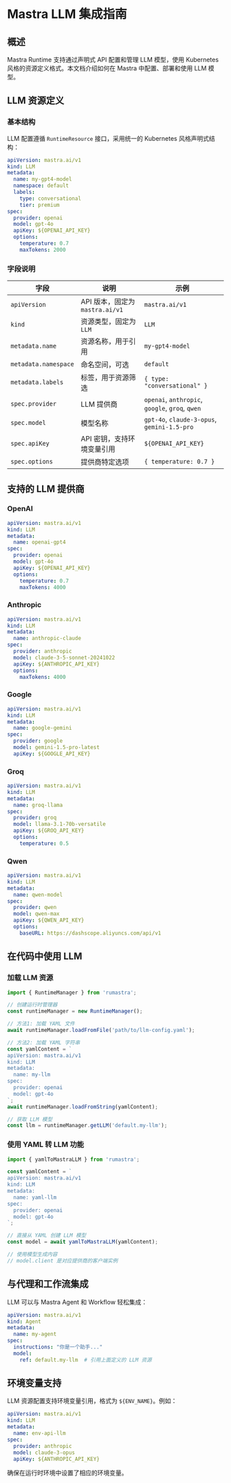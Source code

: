 # Mastra LLM 集成指南

## 概述

Mastra Runtime 支持通过声明式 API 配置和管理 LLM 模型，使用 Kubernetes 风格的资源定义格式。本文档介绍如何在 Mastra 中配置、部署和使用 LLM 模型。

## LLM 资源定义

### 基本结构

LLM 配置遵循 `RuntimeResource` 接口，采用统一的 Kubernetes 风格声明式结构：

```yaml
apiVersion: mastra.ai/v1
kind: LLM
metadata:
  name: my-gpt4-model
  namespace: default
  labels:
    type: conversational
    tier: premium
spec:
  provider: openai
  model: gpt-4o
  apiKey: ${OPENAI_API_KEY}
  options:
    temperature: 0.7
    maxTokens: 2000
```

### 字段说明

| 字段 | 说明 | 示例 |
|------|------|------|
| `apiVersion` | API 版本，固定为 `mastra.ai/v1` | `mastra.ai/v1` |
| `kind` | 资源类型，固定为 `LLM` | `LLM` |
| `metadata.name` | 资源名称，用于引用 | `my-gpt4-model` |
| `metadata.namespace` | 命名空间，可选 | `default` |
| `metadata.labels` | 标签，用于资源筛选 | `{ type: "conversational" }` |
| `spec.provider` | LLM 提供商 | `openai`, `anthropic`, `google`, `groq`, `qwen` |
| `spec.model` | 模型名称 | `gpt-4o`, `claude-3-opus`, `gemini-1.5-pro` |
| `spec.apiKey` | API 密钥，支持环境变量引用 | `${OPENAI_API_KEY}` |
| `spec.options` | 提供商特定选项 | `{ temperature: 0.7 }` |

## 支持的 LLM 提供商

### OpenAI

```yaml
apiVersion: mastra.ai/v1
kind: LLM
metadata:
  name: openai-gpt4
spec:
  provider: openai
  model: gpt-4o
  apiKey: ${OPENAI_API_KEY}
  options:
    temperature: 0.7
    maxTokens: 4000
```

### Anthropic

```yaml
apiVersion: mastra.ai/v1
kind: LLM
metadata:
  name: anthropic-claude
spec:
  provider: anthropic
  model: claude-3-5-sonnet-20241022
  apiKey: ${ANTHROPIC_API_KEY}
  options:
    maxTokens: 4000
```

### Google

```yaml
apiVersion: mastra.ai/v1
kind: LLM
metadata:
  name: google-gemini
spec:
  provider: google
  model: gemini-1.5-pro-latest
  apiKey: ${GOOGLE_API_KEY}
```

### Groq

```yaml
apiVersion: mastra.ai/v1
kind: LLM
metadata:
  name: groq-llama
spec:
  provider: groq
  model: llama-3.1-70b-versatile
  apiKey: ${GROQ_API_KEY}
  options:
    temperature: 0.5
```

### Qwen

```yaml
apiVersion: mastra.ai/v1
kind: LLM
metadata:
  name: qwen-model
spec:
  provider: qwen
  model: qwen-max
  apiKey: ${QWEN_API_KEY}
  options:
    baseURL: https://dashscope.aliyuncs.com/api/v1
```

## 在代码中使用 LLM

### 加载 LLM 资源

```typescript
import { RuntimeManager } from 'rumastra';

// 创建运行时管理器
const runtimeManager = new RuntimeManager();

// 方法1: 加载 YAML 文件
await runtimeManager.loadFromFile('path/to/llm-config.yaml');

// 方法2: 加载 YAML 字符串
const yamlContent = `
apiVersion: mastra.ai/v1
kind: LLM
metadata:
  name: my-llm
spec:
  provider: openai
  model: gpt-4o
`;
await runtimeManager.loadFromString(yamlContent);

// 获取 LLM 模型
const llm = runtimeManager.getLLM('default.my-llm');
```

### 使用 YAML 转 LLM 功能

```typescript
import { yamlToMastraLLM } from 'rumastra';

const yamlContent = `
apiVersion: mastra.ai/v1
kind: LLM
metadata:
  name: yaml-llm
spec:
  provider: openai
  model: gpt-4o
`;

// 直接从 YAML 创建 LLM 模型
const model = await yamlToMastraLLM(yamlContent);

// 使用模型生成内容
// model.client 是对应提供商的客户端实例
```

## 与代理和工作流集成

LLM 可以与 Mastra Agent 和 Workflow 轻松集成：

```yaml
apiVersion: mastra.ai/v1
kind: Agent
metadata:
  name: my-agent
spec:
  instructions: "你是一个助手..."
  model:
    ref: default.my-llm  # 引用上面定义的 LLM 资源
```

## 环境变量支持

LLM 资源配置支持环境变量引用，格式为 `${ENV_NAME}`。例如：

```yaml
apiVersion: mastra.ai/v1
kind: LLM
metadata:
  name: env-api-llm
spec:
  provider: anthropic
  model: claude-3-opus
  apiKey: ${ANTHROPIC_API_KEY}
```

确保在运行时环境中设置了相应的环境变量。 